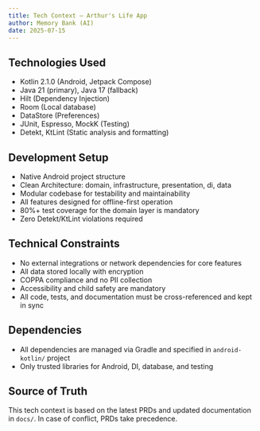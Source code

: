 ```yaml
---
title: Tech Context – Arthur's Life App
author: Memory Bank (AI)
date: 2025-07-15
---
```


## Technologies Used
- Kotlin 2.1.0 (Android, Jetpack Compose)
- Java 21 (primary), Java 17 (fallback)
- Hilt (Dependency Injection)
- Room (Local database)
- DataStore (Preferences)
- JUnit, Espresso, MockK (Testing)
- Detekt, KtLint (Static analysis and formatting)

## Development Setup
- Native Android project structure
- Clean Architecture: domain, infrastructure, presentation, di, data
- Modular codebase for testability and maintainability
- All features designed for offline-first operation
- 80%+ test coverage for the domain layer is mandatory
- Zero Detekt/KtLint violations required

## Technical Constraints
- No external integrations or network dependencies for core features
- All data stored locally with encryption
- COPPA compliance and no PII collection
- Accessibility and child safety are mandatory
- All code, tests, and documentation must be cross-referenced and kept in sync

## Dependencies
- All dependencies are managed via Gradle and specified in `android-kotlin/` project
- Only trusted libraries for Android, DI, database, and testing

## Source of Truth
This tech context is based on the latest PRDs and updated documentation in `docs/`. In case of conflict, PRDs take precedence.
